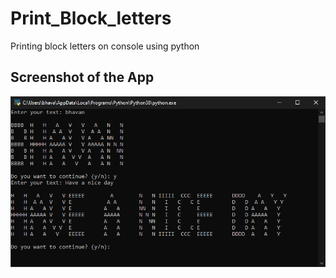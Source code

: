 # Print_Block_letters
Printing block letters on console using python

## Screenshot of the App
![](SS.PNG)
